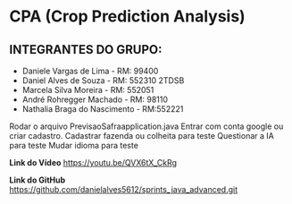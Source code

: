 # CPA (Crop Prediction Analysis)

## INTEGRANTES DO GRUPO:

- Daniele Vargas de Lima - RM: 99400
- Daniel Alves de Souza - RM: 552310 2TDSB
- Marcela Silva Moreira - RM: 552051 
- André Rohregger Machado - RM: 98110
- Nathalia Braga do Nascimento - RM:552221

Rodar o arquivo PrevisaoSafraapplication.java
Entrar com conta google ou criar cadastro.
Cadastrar fazenda ou colheita para teste
Questionar a IA para teste
Mudar idioma para teste


**Link do Vídeo**
https://youtu.be/QVX6tX_CkRg

**Link do GitHub**
https://github.com/danielalves5612/sprints_java_advanced.git

